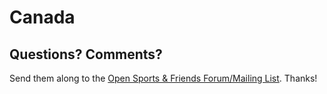 # Canada


## Questions? Comments?

Send them along to the
[Open Sports & Friends Forum/Mailing List](http://groups.google.com/group/opensport).
Thanks!
